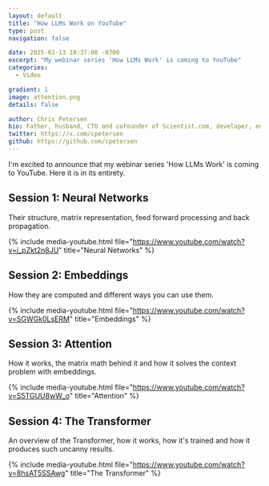```yaml
---
layout: default
title: "How LLMs Work on YouTube"
type: post
navigation: false

date: 2025-02-13 18:37:00 -0700
excerpt: "My webinar series 'How LLMs Work' is coming to YouTube"
categories:
  - Video

gradient: 1
image: attention.png
details: false

author: Chris Petersen
bio: Father, husband, CTO and cofounder of Scientist.com, developer, entrepreneur and technologist.
twitter: https://x.com/cpetersen
github: https://github.com/cpetersen
---
```


I'm excited to announce that my webinar series 'How LLMs Work' is coming to YouTube. Here it is in its entirety.

## Session 1: Neural Networks

Their structure, matrix representation, feed forward processing and back propagation.

{% include media-youtube.html file="https://www.youtube.com/watch?v=j_pZkt2n8JU" title="Neural Networks" %}

## Session 2: Embeddings

How they are computed and different ways you can use them.

{% include media-youtube.html file="https://www.youtube.com/watch?v=SGWGk0LsERM" title="Embeddings" %}

## Session 3: Attention

How it works, the matrix math behind it and how it solves the context problem with embeddings.

{% include media-youtube.html file="https://www.youtube.com/watch?v=S5TGUU8wW_o" title="Attention" %}

## Session 4: The Transformer

An overview of the Transformer, how it works, how it's trained and how it produces such uncanny results.

{% include media-youtube.html file="https://www.youtube.com/watch?v=8hsAT5SSAwg" title="The Transformer" %}
